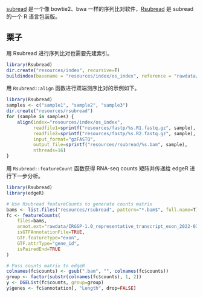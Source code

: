 [subread](http://subread.sourceforge.net) 是一个像 bowtie2、bwa 一样的序列比对软件，[Rsubread](http://bioconductor.org/packages/release/bioc/html/Rsubread.html) 是 subread 的一个 R 语言包装版。

## 栗子
用 Rsubread 进行序列比对也需要先建索引。
```r
library(Rsubread)
dir.create("resources/index", recursive=T)
buildindex(basename = "resources/index/os_index", reference = "rawdata/IRGSP-1.0_genome.fasta.gz")
```

用 `Rsubread::align` 函数进行双端测序比对的示例如下。
```r
library(Rsubread)
samples <- c("sample1", "sample2", "sample3")
dir.create("resources/rsubread")
for (sample in samples) {
    align(index="resources/index/os_index",
          readfile1=sprintf("resources/fastp/%s.R1.fastq.gz", sample),
          readfile2=sprintf("resources/fastp/%s.R2.fastq.gz", sample),
          input_format="gzFASTQ",
          output_file=sprintf("resources/rsubread/%s.bam", sample),
          nthreads=16)
}
```

用 `Rsubread::featureCount` 函数获得 RNA-seq counts 矩阵并传递给 edgeR 进行下一步分析。
```r
library(Rsubread)
library(edgeR)

# Use Rsubread featureCounts to generate counts matrix
bams <- list.files("resources/rsubread", pattern="*.bam$", full.name=T)
fc <- featureCounts(
    files=bams,
    annot.ext="rawdata/IRGSP-1.0_representative_transcript_exon_2022-03-11.gtf",
    isGTFAnnotationFile=TRUE,
    GTF.featureType="exon",
    GTF.attrType="gene_id",
    isPairedEnd=TRUE
)

# Pass counts matrix to edgeR
colnames(fc$counts) <- gsub(".bam", "", colnames(fc$counts))
group <- factor(substr(colnames(fc$counts), 1, 2))
y <- DGEList(fc$counts, group=group)
y$genes <- fc$annotation[, "Length", drop=FALSE]

```